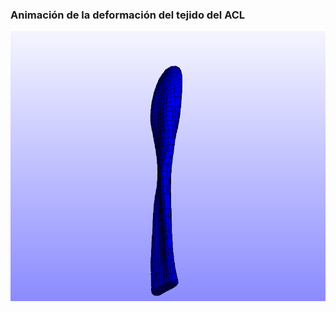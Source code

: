 ### Animación de la deformación del tejido del ACL

<p align="center">
  <img width="700" height="432" src="figs/fig_00.gif">
</p>
